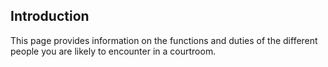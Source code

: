 ##  Introduction

This page provides information on the functions and duties of the different
people you are likely to encounter in a courtroom.

